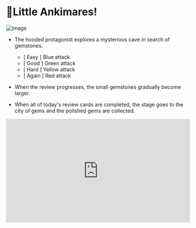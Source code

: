 # 💎Little Ankimares!


![image](https://github.com/shigeyukey/AnkiArcade/assets/124401518/0160c014-9722-4879-997c-27a7162e4b1e)


* The hooded protagonist explores a mysterious cave in search of gemstones.
    * \[ Easy ] Blue attack
    * \[ Good ] Green attack
    * \[ Hard ] Yellow attack
    * \[ Again ] Red attack

* When the review progresses, the small gemstones gradually become larger.
* When all of today's review cards are completed, the stage goes to the city of gems and the polished gems are collected.


<iframe src="https://www.youtube.com/embed/YvsdcOj6uxA?list=PLZhrgD6s-LFVsEhxRdEHf_OkGVe2YZfeo" frameborder="0" allow="accelerometer; autoplay; clipboard-write; encrypted-media; gyroscope; picture-in-picture" allowfullscreen style="aspect-ratio: 16/9; width: 100%;"></iframe>

